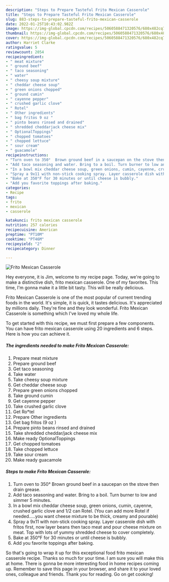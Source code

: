 ```yaml
---
description: "Steps to Prepare Tasteful Frito Mexican Casserole"
title: "Steps to Prepare Tasteful Frito Mexican Casserole"
slug: 883-steps-to-prepare-tasteful-frito-mexican-casserole
date: 2022-01-25T10:43:02.982Z
image: https://img-global.cpcdn.com/recipes/5060588471320576/680x482cq70/frito-mexican-casserole-recipe-main-photo.jpg
thumbnail: https://img-global.cpcdn.com/recipes/5060588471320576/680x482cq70/frito-mexican-casserole-recipe-main-photo.jpg
cover: https://img-global.cpcdn.com/recipes/5060588471320576/680x482cq70/frito-mexican-casserole-recipe-main-photo.jpg
author: Harriet Clarke
ratingvalue: 5
reviewcount: 2054
recipeingredient:
- " meat mixture"
- " ground beef"
- " taco seasoning"
- " water"
- " cheesy soup mixture"
- " cheddar cheese soup"
- " green onions chopped"
- " ground cumin"
- " cayenne pepper"
- " crushed garlic clove"
- " Rotel"
- " Other ingredients"
- " bag fritos 9 oz "
- " pinto beans rinsed and drained"
- " shredded cheddarjack cheese mix"
- " OptionalToppings"
- " chopped tomatoes"
- " chopped lettuce"
- " sour cream"
- " guacamole"
recipeinstructions:
- "Turn oven to 350°  Brown ground beef in a saucepan on the stove then drain grease."
- "Add taco seasoning and water. Bring to a boil. Turn burner to low and simmer 5 minutes."
- "In a bowl mix cheddar cheese soup, green onions, cumin, cayenne, crushed garlic clove and 1/2 can Rotel. (You can add more Rotel if needed.....you want cheese mixture to be thick, creamy and pourable)"
- "Spray a 9x11 with non-stick cooking spray. Layer casserole dish with fritos first, now layer beans then taco meat and pour cheese mixture on meat. Top with lots of yummy shredded cheese to cover completely."
- "Bake at 350°F for 30 minutes or until cheese is bubbly."
- "Add you favorite toppings after baking."
categories:
- Recipe
tags:
- frito
- mexican
- casserole

katakunci: frito mexican casserole 
nutrition: 257 calories
recipecuisine: American
preptime: "PT10M"
cooktime: "PT46M"
recipeyield: "2"
recipecategory: Dinner

---
```



![Frito Mexican Casserole](https://img-global.cpcdn.com/recipes/5060588471320576/680x482cq70/frito-mexican-casserole-recipe-main-photo.jpg)

Hey everyone, it is Jim, welcome to my recipe page. Today, we're going to make a distinctive dish, frito mexican casserole. One of my favorites. This time, I'm gonna make it a little bit tasty. This will be really delicious.

Frito Mexican Casserole is one of the most popular of current trending foods in the world. It's simple, it is quick, it tastes delicious. It's appreciated by millions daily. They're fine and they look wonderful. Frito Mexican Casserole is something which I've loved my whole life.




To get started with this recipe, we must first prepare a few components. You can have frito mexican casserole using 20 ingredients and 6 steps. Here is how you can achieve it.

<!--inarticleads1-->

##### The ingredients needed to make Frito Mexican Casserole:

1. Prepare  meat mixture
1. Prepare  ground beef
1. Get  taco seasoning
1. Take  water
1. Take  cheesy soup mixture
1. Get  cheddar cheese soup
1. Prepare  green onions chopped
1. Take  ground cumin
1. Get  cayenne pepper
1. Take  crushed garlic clove
1. Get  Ro*tel
1. Prepare  Other ingredients
1. Get  bag fritos (9 oz )
1. Prepare  pinto beans rinsed and drained
1. Take  shredded cheddar/jack cheese mix
1. Make ready  OptionalToppings
1. Get  chopped tomatoes
1. Take  chopped lettuce
1. Take  sour cream
1. Make ready  guacamole




<!--inarticleads2-->

##### Steps to make Frito Mexican Casserole:

1. Turn oven to 350°  Brown ground beef in a saucepan on the stove then drain grease.
1. Add taco seasoning and water. Bring to a boil. Turn burner to low and simmer 5 minutes.
1. In a bowl mix cheddar cheese soup, green onions, cumin, cayenne, crushed garlic clove and 1/2 can Rotel. (You can add more Rotel if needed.....you want cheese mixture to be thick, creamy and pourable)
1. Spray a 9x11 with non-stick cooking spray. Layer casserole dish with fritos first, now layer beans then taco meat and pour cheese mixture on meat. Top with lots of yummy shredded cheese to cover completely.
1. Bake at 350°F for 30 minutes or until cheese is bubbly.
1. Add you favorite toppings after baking.




So that's going to wrap it up for this exceptional food frito mexican casserole recipe. Thanks so much for your time. I am sure you will make this at home. There is gonna be more interesting food in home recipes coming up. Remember to save this page in your browser, and share it to your loved ones, colleague and friends. Thank you for reading. Go on get cooking!
